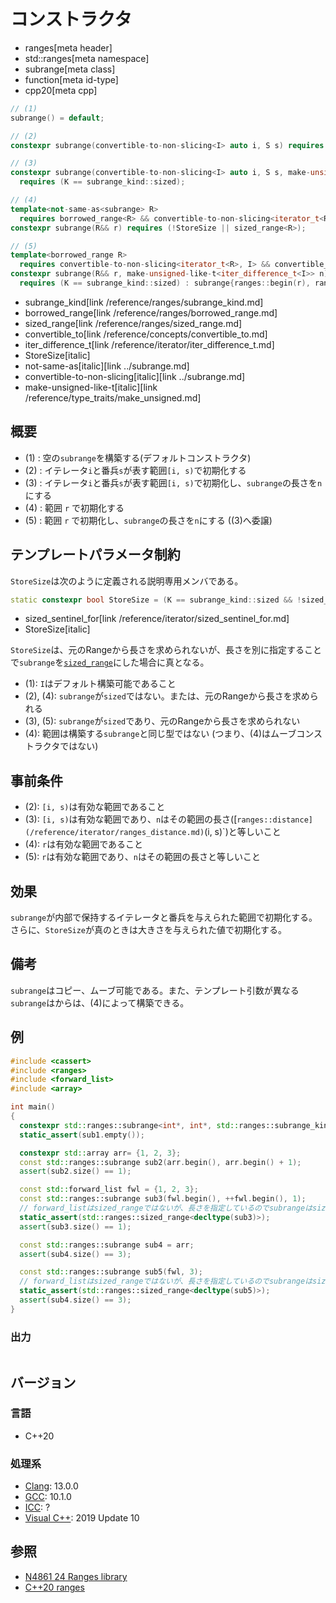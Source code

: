 # コンストラクタ
* ranges[meta header]
* std::ranges[meta namespace]
* subrange[meta class]
* function[meta id-type]
* cpp20[meta cpp]

```cpp
// (1)
subrange() = default;

// (2)
constexpr subrange(convertible-to-non-slicing<I> auto i, S s) requires (!StoreSize);

// (3)
constexpr subrange(convertible-to-non-slicing<I> auto i, S s, make-unsigned-like-t<iter_difference_t<I>> n)
  requires (K == subrange_kind::sized);

// (4)
template<not-same-as<subrange> R>
  requires borrowed_range<R> && convertible-to-non-slicing<iterator_t<R>, I> && convertible_to<sentinel_t<R>, S>
constexpr subrange(R&& r) requires (!StoreSize || sized_range<R>);

// (5)
template<borrowed_range R>
  requires convertible-to-non-slicing<iterator_t<R>, I> && convertible_to<sentinel_t<R>, S>
constexpr subrange(R&& r, make-unsigned-like-t<iter_difference_t<I>> n)
  requires (K == subrange_kind::sized) : subrange{ranges::begin(r), ranges::end(r), n} {}
```
* subrange_kind[link /reference/ranges/subrange_kind.md]
* borrowed_range[link /reference/ranges/borrowed_range.md]
* sized_range[link /reference/ranges/sized_range.md]
* convertible_to[link /reference/concepts/convertible_to.md]
* iter_difference_t[link /reference/iterator/iter_difference_t.md]
* StoreSize[italic]
* not-same-as[italic][link ../subrange.md]
* convertible-to-non-slicing[italic][link ../subrange.md]
* make-unsigned-like-t[italic][link /reference/type_traits/make_unsigned.md]

## 概要
- (1) : 空の`subrange`を構築する(デフォルトコンストラクタ)
- (2) : イテレータ`i`と番兵`s`が表す範囲`[i, s)`で初期化する
- (3) : イテレータ`i`と番兵`s`が表す範囲`[i, s)`で初期化し、`subrange`の長さを`n`にする
- (4) : 範囲 `r` で初期化する
- (5) : 範囲 `r` で初期化し、`subrange`の長さを`n`にする ((3)へ委譲)

## テンプレートパラメータ制約

`StoreSize`は次のように定義される説明専用メンバである。

```cpp
static constexpr bool StoreSize = (K == subrange_kind::sized && !sized_sentinel_for<S, I>);
```
* sized_sentinel_for[link /reference/iterator/sized_sentinel_for.md]
* StoreSize[italic]

`StoreSize`は、元のRangeから長さを求められないが、長さを別に指定することで`subrange`を[`sized_range`](/reference/ranges/sized_range.md)にした場合に真となる。

- (1): `I`はデフォルト構築可能であること
- (2), (4): `subrange`が`sized`ではない。または、元のRangeから長さを求められる
- (3), (5): `subrange`が`sized`であり、元のRangeから長さを求められない
- (4): 範囲は構築する`subrange`と同じ型ではない (つまり、(4)はムーブコンストラクタではない)

## 事前条件

- (2): `[i, s)`は有効な範囲であること
- (3): `[i, s)`は有効な範囲であり、`n`はその範囲の長さ([`ranges​::​distance](/reference/iterator/ranges_distance.md)`(i, s)`)と等しいこと
- (4): `r`は有効な範囲であること
- (5): `r`は有効な範囲であり、`n`はその範囲の長さと等しいこと

## 効果
`subrange`が内部で保持するイテレータと番兵を与えられた範囲で初期化する。
さらに、`StoreSize`が真のときは大きさを与えられた値で初期化する。

## 備考

`subrange`はコピー、ムーブ可能である。また、テンプレート引数が異なる`subrange`はからは、(4)によって構築できる。

## 例
```cpp example
#include <cassert>
#include <ranges>
#include <forward_list>
#include <array>

int main()
{
  constexpr std::ranges::subrange<int*, int*, std::ranges::subrange_kind::sized> sub1;
  static_assert(sub1.empty());

  constexpr std::array arr= {1, 2, 3};
  const std::ranges::subrange sub2(arr.begin(), arr.begin() + 1);
  assert(sub2.size() == 1);

  const std::forward_list fwl = {1, 2, 3};
  const std::ranges::subrange sub3(fwl.begin(), ++fwl.begin(), 1);
  // forward_listはsized_rangeではないが、長さを指定しているのでsubrangeはsized_rangeとなり、sizeメンバ関数が定義される
  static_assert(std::ranges::sized_range<decltype(sub3)>);
  assert(sub3.size() == 1);

  const std::ranges::subrange sub4 = arr;
  assert(sub4.size() == 3);

  const std::ranges::subrange sub5(fwl, 3);
  // forward_listはsized_rangeではないが、長さを指定しているのでsubrangeはsized_rangeとなり、sizeメンバ関数が定義される
  static_assert(std::ranges::sized_range<decltype(sub5)>);
  assert(sub4.size() == 3);
}
```

### 出力
```
```

## バージョン
### 言語
- C++20

### 処理系
- [Clang](/implementation.md#clang): 13.0.0
- [GCC](/implementation.md#gcc): 10.1.0
- [ICC](/implementation.md#icc): ?
- [Visual C++](/implementation.md#visual_cpp): 2019 Update 10

## 参照
- [N4861 24 Ranges library](https://timsong-cpp.github.io/cppwp/n4861/ranges)
- [C++20 ranges](https://techbookfest.org/product/5134506308665344)
